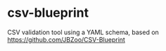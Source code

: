 # csv-blueprint
CSV validation tool using a YAML schema, based on https://github.com/JBZoo/CSV-Blueprint
